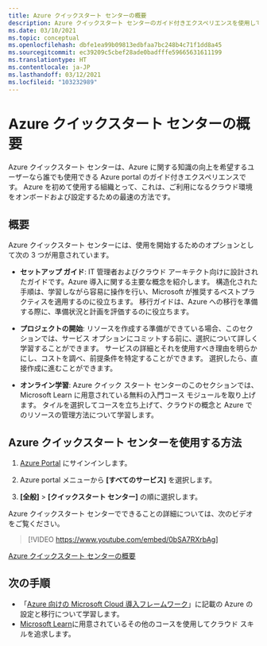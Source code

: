 ```yaml
---
title: Azure クイックスタート センターの概要
description: Azure クイックスタート センターのガイド付きエクスペリエンスを使用して、Azure の使用を開始します。 セットアップ、移行、およびイノベーションについて説明します。
ms.date: 03/10/2021
ms.topic: conceptual
ms.openlocfilehash: dbfe1ea99b09813edbfaa7bc248b4c71f1dd8a45
ms.sourcegitcommit: ec39209c5cbef28ade0badfffe59665631611199
ms.translationtype: HT
ms.contentlocale: ja-JP
ms.lasthandoff: 03/12/2021
ms.locfileid: "103232989"
---
```

# <a name="get-started-with-the-azure-quickstart-center"></a>Azure クイックスタート センターの概要

Azure クイックスタート センターは、Azure に関する知識の向上を希望するユーザーなら誰でも使用できる Azure portal のガイド付きエクスペリエンスです。 Azure を初めて使用する組織とって、これは、ご利用になるクラウド環境をオンボードおよび設定するための最速の方法です。

## <a name="overview"></a>概要

Azure クイックスタート センターには、使用を開始するためのオプションとして次の 3 つが用意されています。

* **セットアップ ガイド**: IT 管理者およびクラウド アーキテクト向けに設計されたガイドです。Azure 導入に関する主要な概念を紹介します。 構造化された手順は、学習しながら容易に操作を行い、Microsoft が推奨するベストプラクティスを適用するのに役立ちます。 移行ガイドは、Azure への移行を準備する際に、準備状況と計画を評価するのに役立ちます。

* **プロジェクトの開始**: リソースを作成する準備ができている場合、このセクションでは、サービス オプションにコミットする前に、選択について詳しく学習することができます。 サービスの詳細とそれを使用すべき理由を明らかにし、コストを調べ、前提条件を特定することができます。 選択したら、直接作成に進むことができます。

* **オンライン学習**: Azure クイック スタート センターのこのセクションでは、Microsoft Learn に用意されている無料の入門コース モジュールを取り上げます。 タイルを選択してコースを立ち上げて、クラウドの概念と Azure でのリソースの管理方法について学習します。

## <a name="how-to-use-azure-quickstart-center"></a>Azure クイックスタート センターを使用する方法

1. [Azure Portal](https://portal.azure.com) にサインインします。

1. Azure portal メニューから **[すべてのサービス]** を選択します。

1. **[全般]**  >  **[クイックスタート センター]** の順に選択します。

Azure クイックスタート センターでできることの詳細については、次のビデオをご覧ください。
> [!VIDEO https://www.youtube.com/embed/0bSA7RXrbAg]

[Azure クイックスタート センターの概要](https://www.youtube.com/watch?v=0bSA7RXrbAg)

## <a name="next-steps"></a>次の手順

* 「[Azure 向けの Microsoft Cloud 導入フレームワーク](/azure/architecture/cloud-adoption/)」に記載の Azure の設定と移行について学習します。
* [Microsoft Learn](/learn/azure/)に用意されているその他のコースを使用してクラウド スキルを追求します。
